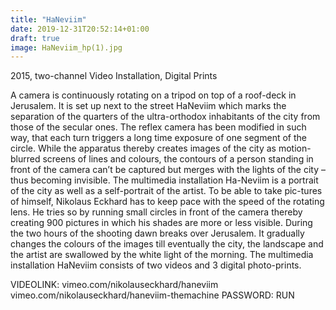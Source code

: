 ```yaml
---
title: "HaNeviim"
date: 2019-12-31T20:52:14+01:00
draft: true
image: HaNeviim_hp(1).jpg
---
```


2015, 
two-channel Video Installation, Digital Prints


A camera is continuously rotating on a tripod on top of a roof-deck in Jerusalem. It is set up next to the street HaNeviim which marks the separation of the quarters of the ultra-orthodox inhabitants of the city from those of the secular ones. The reflex camera has been modified in such way, that each turn triggers a long time exposure of one segment of the circle. While the apparatus thereby creates images of the city as motion-blurred screens of lines and colours, the contours of a person standing in front of the camera can’t be captured but merges with the lights of the city – thus becoming invisible. The multimedia installation Ha-Neviim is a portrait of the city as well as a self-portrait of the artist. To be able to take pic-tures of himself, Nikolaus Eckhard has to keep pace with the speed of the rotating lens. He tries so by running small circles in front of the camera thereby creating 900 pictures in which his shades are more or less visible. During the two hours of the shooting dawn breaks over Jerusalem. It gradually changes the colours of the images till eventually the city, the landscape and the artist are swallowed by the white light of the morning.
The multimedia installation HaNeviim consists of two videos and 3 digital photo-prints.

VIDEOLINK:
vimeo.com/nikolauseckhard/haneviim
vimeo.com/nikolauseckhard/haneviim-themachine
PASSWORD: RUN

